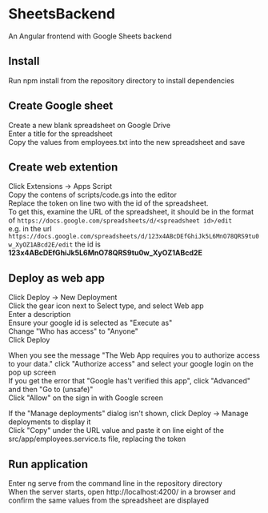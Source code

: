 # SheetsBackend
An Angular frontend with Google Sheets backend

## Install
Run npm install from the repository directory to install dependencies

## Create Google sheet
Create a new blank spreadsheet on Google Drive<br/>
Enter a title for the spreadsheet<br/>
Copy the values from employees.txt into the new spreadsheet and save<br/>

## Create web extention
Click Extensions -> Apps Script<br/>
Copy the contens of scripts/code.gs into the editor<br/>
Replace the <spreadsheet id> token on line two with the id of the spreadsheet. <br/>
To get this, examine the URL of the spreadsheet, it should be in the format of `https://docs.google.com/spreadsheets/d/<spreadsheet id>/edit`<br/>
e.g. in the url `https://docs.google.com/spreadsheets/d/123x4ABcDEfGhiJk5L6MnO78QRS9tu0w_XyOZ1ABcd2E/edit` the id is **123x4ABcDEfGhiJk5L6MnO78QRS9tu0w_XyOZ1ABcd2E**

## Deploy as web app
Click Deploy -> New Deployment<br/>
Click the gear icon next to Select type, and select Web app<br/>
Enter a description<br/>
Ensure your google id is selected as "Execute as"<br/>
Change "Who has access" to "Anyone"<br/>
Click Deploy<br/>

When you see the message "The Web App requires you to authorize access to your data." click "Authorize access" and select your google login on the pop up screen<br/>
If you get the error that "Google has't verified this app", click "Advanced" and then "Go to <your spreadsheet title> (unsafe)"<br/>
Click "Allow" on the sign in with Google screen<br/>

If the "Manage deployments" dialog isn't shown, click Deploy -> Manage deployments to display it<br/>
Click "Copy" under the URL value and paste it on line eight of the src/app/employees.service.ts file, replacing the <web app url> token<br/>

## Run application
Enter ng serve from the command line in the repository directory<br/>
When the server starts, open http://localhost:4200/ in a browser and confirm the same values from the spreadsheet are displayed<br/>
